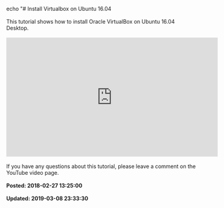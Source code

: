 echo "# Install Virtualbox on Ubuntu 16.04<br /><br />This tutorial shows how to install Oracle VirtualBox on Ubuntu 16.04 Desktop. <br /><br /><iframe width="560" height="315" src="https://www.youtube.com/embed/07nIeI2guXs" frameborder="0" allow="autoplay; encrypted-media" allowfullscreen></iframe><br /><br />If you have any questions about this tutorial, please leave a comment on the YouTube video page.<br /><br />**Posted: 2018-02-27 13:25:00**<br /><br />**Updated: 2019-03-08 23:33:30**<br /><br />
